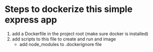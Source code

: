 
# Steps to dockerize this simple express app

1. add a Dockerfile in the project root     (make sure docker is installed)
2. add scripts to this file to create and run and image
    - add node_modules to .dockerignore file


